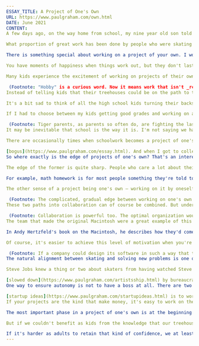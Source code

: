 ```yaml
---
ESSAY_TITLE: A Project of One's Own
URL: https://www.paulgraham.com/own.html
DATE: June 2021
CONTENT:
A few days ago, on the way home from school, my nine year old son told me he couldn't wait to get home to write more of the story he was working on. This made me as happy as anything I've heard him say — not just because he was excited about his story, but because he'd discovered this way of working. Working on a project of your own is as different from ordinary work as skating is from walking. It's more fun, but also much more productive.

What proportion of great work has been done by people who were skating in this sense? If not all of it, certainly a lot.

There is something special about working on a project of your own. I wouldn't say exactly that you're happier. A better word would be excited, or engaged. You're happy when things are going well, but often they aren't. When I'm writing an essay, most of the time I'm worried and puzzled: worried that the essay will turn out badly, and puzzled because I'm groping for some idea that I can't see clearly enough. Will I be able to pin it down with words? In the end I usually can, if I take long enough, but I'm never sure; the first few attempts often fail.

You have moments of happiness when things work out, but they don't last long, because then you're on to the next problem. So why do it at all? Because to the kind of people who like working this way, nothing else feels as right. You feel as if you're an animal in its natural habitat, doing what you were meant to do — not always happy, maybe, but awake and alive.

Many kids experience the excitement of working on projects of their own. The hard part is making this converge with the work you do as an adult. And our customs make it harder. We treat "playing" and "hobbies" as qualitatively different from "work". It's not clear to a kid building a treehouse that there's a direct (though long) route from that to architecture or engineering. And instead of pointing out the route, we conceal it, by implicitly treating the stuff kids do as different from real work.

 (Footnote: "Hobby" is a curious word. Now it means work that isn't _real_ work — work that one is not to be judged by — but originally it just meant an obsession in a fairly general sense (even a political opinion, for example) that one metaphorically rode as a child rides a hobby-horse. It's hard to say if its recent, narrower meaning is a change for the better or the worse. For sure there are lots of false positives — lots of projects that end up being important but are dismissed initially as mere hobbies. But on the other hand, the concept provides valuable cover for projects in the early, ugly duckling phase.)
Instead of telling kids that their treehouses could be on the path to the work they do as adults, we tell them the path goes through school. And unfortunately schoolwork tends to be very different from working on projects of one's own. It's usually neither a project, nor one's own. So as school gets more serious, working on projects of one's own is something that survives, if at all, as a thin thread off to the side.

It's a bit sad to think of all the high school kids turning their backs on building treehouses and sitting in class dutifully learning about Darwin or Newton to pass some exam, when the work that made Darwin and Newton famous was actually closer in spirit to building treehouses than studying for exams.

If I had to choose between my kids getting good grades and working on ambitious projects of their own, I'd pick the projects. And not because I'm an indulgent parent, but because I've been on the other end and I know which has more predictive value. When I was picking startups for Y Combinator, I didn't care about applicants' grades. But if they'd worked on projects of their own, I wanted to hear all about those.

 (Footnote: Tiger parents, as parents so often do, are fighting the last war. Grades mattered more in the old days when the route to success was to acquire [credentials](https://www.paulgraham.com/credentials.html) while ascending some predefined ladder. But it's just as well that their tactics are focused on grades. How awful it would be if they invaded the territory of projects, and thereby gave their kids a distaste for this kind of work by forcing them to do it. Grades are already a grim, fake world, and aren't harmed much by parental interference, but working on one's own projects is a more delicate, private thing that could be damaged very easily.)
It may be inevitable that school is the way it is. I'm not saying we have to redesign it (though I'm not saying we don't), just that we should understand what it does to our attitudes to work — that it steers us toward the dutiful plodding kind of work, often using competition as bait, and away from skating.

There are occasionally times when schoolwork becomes a project of one's own. Whenever I had to write a paper, that would become a project of my own — except in English classes, ironically, because the things one has to write in English classes are so

[bogus](https://www.paulgraham.com/essay.html). And when I got to college and started taking CS classes, the programs I had to write became projects of my own. Whenever I was writing or programming, I was usually skating, and that has been true ever since.
So where exactly is the edge of projects of one's own? That's an interesting question, partly because the answer is so complicated, and partly because there's so much at stake. There turn out to be two senses in which work can be one's own: 1) that you're doing it voluntarily, rather than merely because someone told you to, and 2) that you're doing it by yourself.

The edge of the former is quite sharp. People who care a lot about their work are usually very sensitive to the difference between pulling, and being pushed, and work tends to fall into one category or the other. But the test isn't simply whether you're told to do something. You can choose to do something you're told to do. Indeed, you can own it far more thoroughly than the person who told you to do it.

For example, math homework is for most people something they're told to do. But for my father, who was a mathematician, it wasn't. Most of us think of the problems in a math book as a way to test or develop our knowledge of the material explained in each section. But to my father the problems were the part that mattered, and the text was merely a sort of annotation. Whenever he got a new math book it was to him like being given a puzzle: here was a new set of problems to solve, and he'd immediately set about solving all of them.

The other sense of a project being one's own — working on it by oneself — has a much softer edge. It shades gradually into collaboration. And interestingly, it shades into collaboration in two different ways. One way to collaborate is to share a single project. For example, when two mathematicians collaborate on a proof that takes shape in the course of a conversation between them. The other way is when multiple people work on separate projects of their own that fit together like a jigsaw puzzle. For example, when one person writes the text of a book and another does the graphic design.

 (Footnote: The complicated, gradual edge between working on one's own projects and collaborating with others is one reason there is so much disagreement about the idea of the "lone genius." In practice people collaborate (or not) in all kinds of different ways, but the idea of the lone genius is definitely not a myth. There's a core of truth to it that goes with a certain way of working.)
These two paths into collaboration can of course be combined. But under the right conditions, the excitement of working on a project of one's own can be preserved for quite a while before disintegrating into the turbulent flow of work in a large organization. Indeed, the history of successful organizations is partly the history of techniques for preserving that excitement.

 (Footnote: Collaboration is powerful too. The optimal organization would combine collaboration and ownership in such a way as to do the least damage to each. Interestingly, companies and university departments approach this ideal from opposite directions: companies insist on collaboration, and occasionally also manage both to recruit skaters and allow them to skate, and university departments insist on the ability to do independent research (which is by custom treated as skating, whether it is or not), and the people they hire collaborate as much as they choose.)
The team that made the original Macintosh were a great example of this phenomenon. People like Burrell Smith and Andy Hertzfeld and Bill Atkinson and Susan Kare were not just following orders. They were not tennis balls hit by Steve Jobs, but rockets let loose by Steve Jobs. There was a lot of collaboration between them, but they all seem to have individually felt the excitement of working on a project of one's own.

In Andy Hertzfeld's book on the Macintosh, he describes how they'd come back into the office after dinner and work late into the night. People who've never experienced the thrill of working on a project they're excited about can't distinguish this kind of working long hours from the kind that happens in sweatshops and boiler rooms, but they're at opposite ends of the spectrum. That's why it's a mistake to insist dogmatically on "work/life balance." Indeed, the mere expression "work/life" embodies a mistake: it assumes work and life are distinct. For those to whom the word "work" automatically implies the dutiful plodding kind, they are. But for the skaters, the relationship between work and life would be better represented by a dash than a slash. I wouldn't want to work on anything that I didn't want to take over my life.

Of course, it's easier to achieve this level of motivation when you're making something like the Macintosh. It's easy for something new to feel like a project of your own. That's one of the reasons for the tendency programmers have to rewrite things that don't need rewriting, and to write their own versions of things that already exist. This sometimes alarms managers, and measured by total number of characters typed, it's rarely the optimal solution. But it's not always driven simply by arrogance or cluelessness. Writing code from scratch is also much more rewarding — so much more rewarding that a good programmer can end up net ahead, despite the shocking waste of characters. Indeed, it may be one of the advantages of capitalism that it encourages such rewriting. A company that needs software to do something can't use the software already written to do it at another company, and thus has to write their own, which often turns out better.

 (Footnote: If a company could design its software in such a way that the best newly arrived programmers always got a clean sheet, it could have a kind of eternal youth. That might not be impossible. If you had a software backbone defining a game with sufficiently clear rules, individual programmers could write their own players. **Thanks** to Trevor Blackwell, Paul Buchheit, Andy Hertzfeld, Jessica Livingston, and Peter Norvig for reading drafts of this.)
The natural alignment between skating and solving new problems is one of the reasons the payoffs from startups are so high. Not only is the market price of unsolved problems higher, you also get a discount on productivity when you work on them. In fact, you get a double increase in productivity: when you're doing a clean-sheet design, it's easier to recruit skaters, and they get to spend all their time skating.

Steve Jobs knew a thing or two about skaters from having watched Steve Wozniak. If you can find the right people, you only have to tell them what to do at the highest level. They'll handle the details. Indeed, they insist on it. For a project to feel like your own, you must have sufficient autonomy. You can't be working to order, or

[slowed down](https://www.paulgraham.com/artistsship.html) by bureaucracy.
One way to ensure autonomy is not to have a boss at all. There are two ways to do that: to be the boss yourself, and to work on projects outside of work. Though they're at opposite ends of the scale financially, startups and open source projects have a lot in common, including the fact that they're often run by skaters. And indeed, there's a wormhole from one end of the scale to the other: one of the best ways to discover

[startup ideas](https://www.paulgraham.com/startupideas.html) is to work on a project just for fun.
If your projects are the kind that make money, it's easy to work on them. It's harder when they're not. And the hardest part, usually, is morale. That's where adults have it harder than kids. Kids just plunge in and build their treehouse without worrying about whether they're wasting their time, or how it compares to other treehouses. And frankly we could learn a lot from kids here. The high standards most grownups have for "real" work do not always serve us well.

The most important phase in a project of one's own is at the beginning: when you go from thinking it might be cool to do x to actually doing x. And at that point high standards are not merely useless but positively harmful. There are a few people who start too many new projects, but far more, I suspect, who are deterred by fear of failure from starting projects that would have succeeded if they had.

But if we couldn't benefit as kids from the knowledge that our treehouses were on the path to grownup projects, we can at least benefit as grownups from knowing that our projects are on a path that stretches back to treehouses. Remember that careless confidence you had as a kid when starting something new? That would be a powerful thing to recapture.

If it's harder as adults to retain that kind of confidence, we at least tend to be more aware of what we're doing. Kids bounce, or are herded, from one kind of work to the next, barely realizing what's happening to them. Whereas we know more about different types of work and have more control over which we do. Ideally we can have the best of both worlds: to be deliberate in choosing to work on projects of our own, and carelessly confident in starting new ones.
---
```

